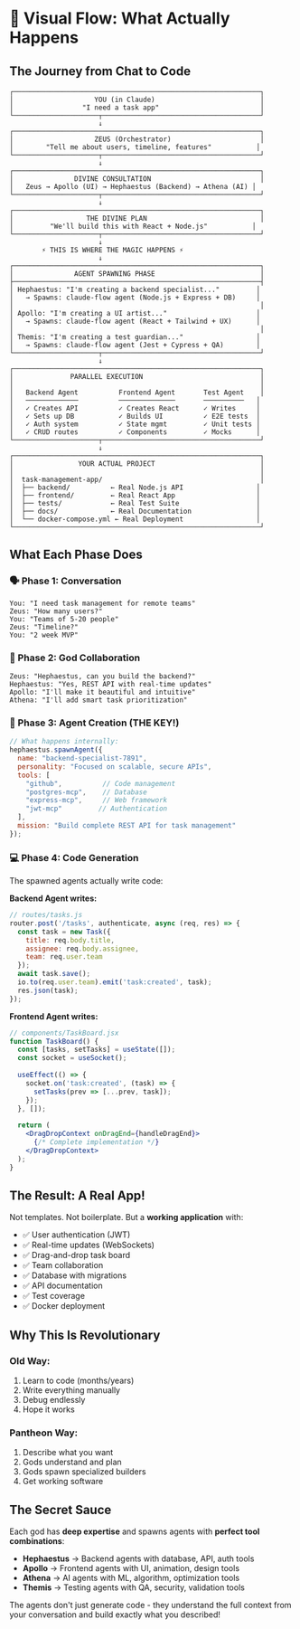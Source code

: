 # 🎯 Visual Flow: What Actually Happens

## The Journey from Chat to Code

```
┌─────────────────────────────────────────────────────────────┐
│                    YOU (in Claude)                          │
│                 "I need a task app"                         │
└─────────────────────┬───────────────────────────────────────┘
                      ↓
┌─────────────────────────────────────────────────────────────┐
│                    ZEUS (Orchestrator)                      │
│        "Tell me about users, timeline, features"           │
└─────────────────────┬───────────────────────────────────────┘
                      ↓
┌─────────────────────────────────────────────────────────────┐
│               DIVINE CONSULTATION                           │
│   Zeus → Apollo (UI) → Hephaestus (Backend) → Athena (AI) │
└─────────────────────┬───────────────────────────────────────┘
                      ↓
┌─────────────────────────────────────────────────────────────┐
│                  THE DIVINE PLAN                            │
│         "We'll build this with React + Node.js"           │
└─────────────────────┬───────────────────────────────────────┘
                      ↓
        ⚡ THIS IS WHERE THE MAGIC HAPPENS ⚡
                      ↓
┌─────────────────────────────────────────────────────────────┐
│               AGENT SPAWNING PHASE                          │
├─────────────────────────────────────────────────────────────┤
│ Hephaestus: "I'm creating a backend specialist..."         │
│   → Spawns: claude-flow agent (Node.js + Express + DB)     │
│                                                             │
│ Apollo: "I'm creating a UI artist..."                      │
│   → Spawns: claude-flow agent (React + Tailwind + UX)      │
│                                                             │
│ Themis: "I'm creating a test guardian..."                  │
│   → Spawns: claude-flow agent (Jest + Cypress + QA)        │
└─────────────────────┬───────────────────────────────────────┘
                      ↓
┌─────────────────────────────────────────────────────────────┐
│              PARALLEL EXECUTION                             │
│                                                             │
│   Backend Agent          Frontend Agent       Test Agent    │
│   ─────────────          ──────────────       ──────────   │
│   ✓ Creates API          ✓ Creates React      ✓ Writes     │
│   ✓ Sets up DB           ✓ Builds UI          ✓ E2E tests  │
│   ✓ Auth system          ✓ State mgmt         ✓ Unit tests │
│   ✓ CRUD routes          ✓ Components         ✓ Mocks      │
└─────────────────────┬───────────────────────────────────────┘
                      ↓
┌─────────────────────────────────────────────────────────────┐
│                YOUR ACTUAL PROJECT                          │
│                                                             │
│  task-management-app/                                       │
│  ├── backend/          ← Real Node.js API                  │
│  ├── frontend/         ← Real React App                    │
│  ├── tests/            ← Real Test Suite                   │
│  ├── docs/             ← Real Documentation                │
│  └── docker-compose.yml ← Real Deployment                  │
└─────────────────────────────────────────────────────────────┘
```

## What Each Phase Does

### 🗣️ Phase 1: Conversation
```
You: "I need task management for remote teams"
Zeus: "How many users?"
You: "Teams of 5-20 people"
Zeus: "Timeline?"
You: "2 week MVP"
```

### 🤝 Phase 2: God Collaboration
```
Zeus: "Hephaestus, can you build the backend?"
Hephaestus: "Yes, REST API with real-time updates"
Apollo: "I'll make it beautiful and intuitive"
Athena: "I'll add smart task prioritization"
```

### 🚀 Phase 3: Agent Creation (THE KEY!)
```javascript
// What happens internally:
hephaestus.spawnAgent({
  name: "backend-specialist-7891",
  personality: "Focused on scalable, secure APIs",
  tools: [
    "github",          // Code management
    "postgres-mcp",    // Database
    "express-mcp",     // Web framework
    "jwt-mcp"         // Authentication
  ],
  mission: "Build complete REST API for task management"
});
```

### 💻 Phase 4: Code Generation
The spawned agents actually write code:

**Backend Agent writes:**
```javascript
// routes/tasks.js
router.post('/tasks', authenticate, async (req, res) => {
  const task = new Task({
    title: req.body.title,
    assignee: req.body.assignee,
    team: req.user.team
  });
  await task.save();
  io.to(req.user.team).emit('task:created', task);
  res.json(task);
});
```

**Frontend Agent writes:**
```jsx
// components/TaskBoard.jsx
function TaskBoard() {
  const [tasks, setTasks] = useState([]);
  const socket = useSocket();
  
  useEffect(() => {
    socket.on('task:created', (task) => {
      setTasks(prev => [...prev, task]);
    });
  }, []);
  
  return (
    <DragDropContext onDragEnd={handleDragEnd}>
      {/* Complete implementation */}
    </DragDropContext>
  );
}
```

## The Result: A Real App!

Not templates. Not boilerplate. But a **working application** with:

- ✅ User authentication (JWT)
- ✅ Real-time updates (WebSockets)
- ✅ Drag-and-drop task board
- ✅ Team collaboration
- ✅ Database with migrations
- ✅ API documentation
- ✅ Test coverage
- ✅ Docker deployment

## Why This Is Revolutionary

### Old Way:
1. Learn to code (months/years)
2. Write everything manually
3. Debug endlessly
4. Hope it works

### Pantheon Way:
1. Describe what you want
2. Gods understand and plan
3. Gods spawn specialized builders
4. Get working software

## The Secret Sauce

Each god has **deep expertise** and spawns agents with **perfect tool combinations**:

- **Hephaestus** → Backend agents with database, API, auth tools
- **Apollo** → Frontend agents with UI, animation, design tools  
- **Athena** → AI agents with ML, algorithm, optimization tools
- **Themis** → Testing agents with QA, security, validation tools

The agents don't just generate code - they understand the full context from your conversation and build exactly what you described!